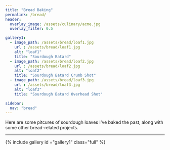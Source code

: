 ```yaml
---
title: "Bread Baking"
permalink: /bread/
header:
  overlay_image: /assets/culinary/acme.jpg
  overlay_filter: 0.5

gallery1:
  - image_path: /assets/bread/loaf1.jpg
    url : /assets/bread/loaf1.jpg
    alt: "loaf1"
    title: "Sourdough Batard"
  - image_path: /assets/bread/loaf2.jpg
    url : /assets/bread/loaf2.jpg
    alt: "loaf2"
    title: "Sourdough Batard Crumb Shot"
  - image_path: /assets/bread/loaf3.jpg
    url : /assets/bread/loaf3.jpg
    alt: "loaf3"
    title: "Sourdough Batard Overhead Shot"

sidebar:
  nav: "bread"
---
```


Here are some pitcures of sourdough loaves I've baked the past, along with some other bread-related projects.

---

{% include gallery id ="gallery1" class="full" %}





